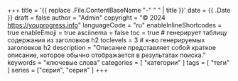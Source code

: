 +++
title = '{{ replace .File.ContentBaseName "-" " " | title }}'
date = {{ .Date }}
draft = false
author = "Admin"
copyright = "© 2024 https://youprogress.info"
languageCode = "ru"
enableInlineShortcodes = true
enableEmoji = true
asciinema = false
toc = true # генерирует таблицу содержания из заголовков h2
toclevels = 3 # к-во генерируемых заголовков h2
description = "Описание представляет собой краткое описание, которое обычно отображается в результатах поиска."
keywords = "ключевые слова"
categories = [ "категории" ]
tags = [ "теги" ]
series = ["серия", "серия" ]
+++

